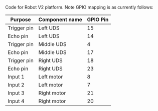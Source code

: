 Code for Robot V2 platform.  Note GPIO mapping is as currently follows:

Purpose       |  Component name     | GPIO Pin
--------------|---------------------|----------------
Trigger pin   | Left UDS            | 15 
Echo pin      | Left UDS            | 14
Trigger pin   | Middle UDS          | 4
Echo pin      | Middle UDS          | 17
Trigger pin   | Right UDS           | 18
Echo pin      | Right UDS           | 23
Input 1       | Left motor          | 8
Input 2       | Left motor          | 7
Input 3       | Right motor         | 21
Input 4       | Right motor         | 20
